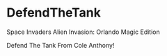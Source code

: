 # DefendTheTank
Space Invaders Alien Invasion: Orlando Magic Edition

Defend The Tank From Cole Anthony!
